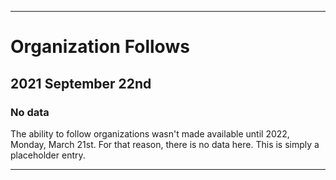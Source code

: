 
***

# Organization Follows

## 2021 September 22nd

### No data

The ability to follow organizations wasn't made available until 2022, Monday, March 21st. For that reason, there is no data here. This is simply a placeholder entry.

***
